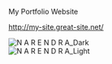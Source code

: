 My Portfolio Website

http://my-site.great-site.net/

![N A R E N D R A_Dark](https://user-images.githubusercontent.com/39917088/132696372-de959edd-c1bb-405c-807d-3e7d21cb8c53.png)    
![N A R E N D R A_Light](https://user-images.githubusercontent.com/39917088/132696461-84d15281-7c04-4c6d-a996-1ff58b122591.png)

